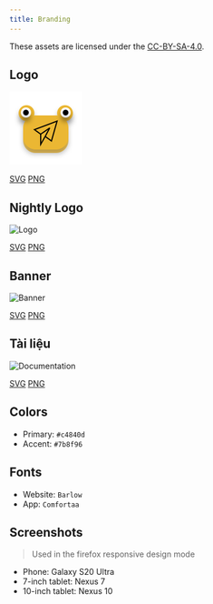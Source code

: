 ```yaml
---
title: Branding
---
```


These assets are licensed under the [CC-BY-SA-4.0](https://github.com/LinwoodDev/Butterfly/blob/develop/BRANDING_LICENSE).

## Logo

![Logo](/img/logo.svg)

[SVG](/img/logo.svg) [PNG](/img/logo.png)

## Nightly Logo

![Logo](/img/nightly.svg)

[SVG](/img/nightly.svg) [PNG](/img/nightly.png)

## Banner

![Banner](/img/banner.svg)

[SVG](/img/banner.svg) [PNG](/img/banner.png)

## Tài liệu

![Documentation](/img/docs.svg)

[SVG](/img/docs.svg) [PNG](/img/docs.png)

## Colors

- Primary: `#c4840d`
- Accent: `#7b8f96`

## Fonts

- Website: `Barlow`
- App: `Comfortaa`

## Screenshots

> Used in the firefox responsive design mode

- Phone: Galaxy S20 Ultra
- 7-inch tablet: Nexus 7
- 10-inch tablet: Nexus 10
